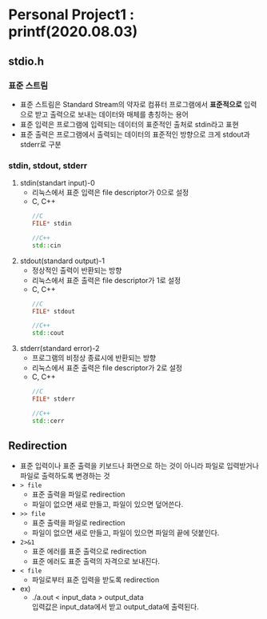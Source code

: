 # Personal Project1 : printf(2020.08.03)

## stdio.h

### 표준 스트림
* 표준 스트림은 Standard Stream의 약자로 컴퓨터 프로그램에서 **표준적으로** 입력으로 받고 출력으로 보내는 데이터와 매체를 총칭하는 용어
* 표준 입력은 프로그램에 입력되는 데이터의 표준적인 출처로 stdin라고 표현
* 표준 출력은 프로그램에서 출력되는 데이터의 표준적인 방향으로 크게 stdout과 stderr로 구분

### stdin, stdout, stderr
1. stdin(standart input)-0
   * 리눅스에서 표준 입력은 file descriptor가 0으로 설정
   * C, C++
        ```C
        //C
        FILE* stdin
        ```
        ```C++
        //C++
        std::cin
        ```
2. stdout(standard output)-1
   * 정상적인 출력이 반환되는 방향
   * 리눅스에서 표준 출력은 file descriptor가 1로 설정
   * C, C++
        ```C
        //C
        FILE* stdout
        ```
        ```C++
        //C++
        std::cout
        ```
3. stderr(standard error)-2
   * 프로그램의 비정상 종료시에 반환되는 방향
   * 리눅스에서 표준 출력은 file descriptor가 2로 설정
   * C, C++
        ```C
        //C
        FILE* stderr
        ```
        ```C++
        //C++
        std::cerr
        ```

## Redirection
* 표준 입력이나 표준 출력을 키보드나 화면으로 하는 것이 아니라 파일로 입력받거나 파일로 출력하도록 변경하는 것
* `> file`
  * 표준 출력을 파일로 redirection
  * 파일이 없으면 새로 만들고, 파일이 있으면 덮어쓴다.
* `>> file`
  * 표준 출력을 파일로 redirection
  * 파일이 없으면 새로 만들고, 파일이 있으면 파일의 끝에 덧붙인다.
* `2>&1`
  * 표준 에러를 표준 출력으로 redirection
  * 표준 에러도 표준 출력의 자격으로 보내진다.
* `< file`
  * 파일로부터 표준 입력을 받도록 redirection
* ex)
  * ./a.out < input_data > output_data  
    입력값은 input_data에서 받고 output_data에 출력된다.
